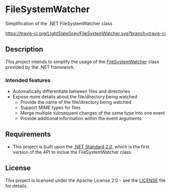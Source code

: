 # FileSystemWatcher
Simplification of the .NET FileSystemWatcher class

https://travis-ci.org/LightSlateGray/FileSystemWatcher.svg?branch=travis-ci

## Description
This project intends to simplify the usage of the [FileSystemWatcher](https://docs.microsoft.com/de-de/dotnet/api/system.io.filesystemwatcher?view=netcore-2.0) class provided by the .NET framework.

### Intended features
* Automatically differentiate between files and directories
* Expose more details about the file/directory being watched
  * Provide the name of the file/directory being watched
  * Support MIME types for files
  * Merge multiple subsequent changes of the same type into one event
  * Provide additional information within the event arguments

## Requirements
* This project is built upon the [.NET Standard 2.0](https://github.com/dotnet/standard/blob/master/docs/versions/netstandard2.0.md), which is the first version of the API to inclue the FileSystemWatcher class.

## License
This project is licensed under the Apache License 2.0 - see the [LICENSE](./LICENSE) file for details.